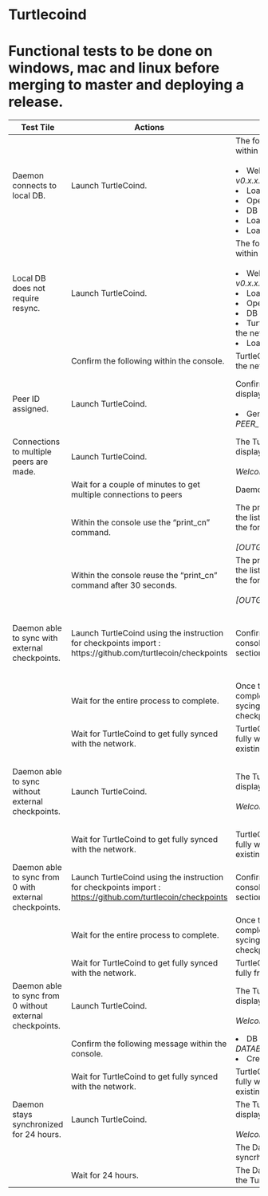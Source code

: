 # Turtlecoind
# Functional tests to be done on windows, mac and linux before merging to master and deploying a release.

<table class="table table-striped table-bordered">
   <thead>
      <tr>
         <th>Test Tile</th>
         <th>Actions</th>
         <th>Expected Results</th>
         <th>Prerequisites</th>
      </tr>
   </thead>
   <tbody>
      <tr>
         <td>Daemon connects to local DB.</td>
         <td>Launch TurtleCoind.</td>
         <td>The following text is displayed within the console : </br></br>
            <li>Welcome to TurtleCoin <em>v0.x.x.xxxx</em></li>
            <li>Loaded X default checkpoints.</em></li>
            <li>Opening DB in <em>DatabasePath.</em></li>
            <li>DB opened in <em>DatabasePath.</em></li>
            <li>Loaded X default checkpoints.</em></li>
            <li>Loaded X default checkpoints.</em></li>
         </td>
         <td></td>
      </tr>
      <tr>
         <td>Local DB does not require resync.</td>
         <td>Launch TurtleCoind.</td>
         <td>The following text is displayed within the console : </br></br>
            <li>Welcome to TurtleCoin <em>v0.x.x.xxxx</em></li>
            <li>Loaded X default checkpoints.</em></li>
            <li>Opening DB in <em>DatabasePath.</em></li>
            <li>DB opened in <em>DatabasePath.</em></li>
            <li>TurtleCoind starts synching with the network.</li>
            <li>Loaded X default checkpoints.</em></li>
         </td>
         <td>You already have a TurtleCoin DB that is not in full sync with the network.</td>
      </tr>
      <tr>
         <td></td>
         <td>Confirm the following within the console.</td>
         <td>TurtleCoind starts synching with the network.</td>
         <td></td>
      </tr>
      <tr>
         <td>Peer ID assigned.</td>
         <td>Launch TurtleCoind.</td>
         <td>Confirm this specific text is displayed within the console : </br></br>
            <li>Generated new peer ID: <em>PEER_ID.</em></li>
         </td>  
         <td>The p2pstate.bin does not exist before the launch of TurtleCoind.</td>
      </tr>
      <tr>
         <td>Connections to multiple peers are made.</td>
         <td>Launch TurtleCoind.</td>
         <td>The TurtleCoin Startup text is displayed :</br></br><em>Welcome to TurtleCoin v0.x.x.xxxx</em>.</td>
         <td></td>
      </tr>
         <td></td>
         <td>Wait for a couple of minutes to get multiple connections to peers</td>
         <td>Daemon continues sync process</td>
         <td></td>
      </tr>
      <tr>
         <td></td>
         <td>Within the console use the “print_cn” command.</td>
         <td>The print_cn command displays the list of connected peers using the format :
               </br></br><em>[OUTGOING]IP_ADDRESS:PEER_ID.</em></td>
         <td></td>
      </tr>
      <tr>
         <td></td>
         <td>Within the console reuse the “print_cn” command after 30 seconds.</td>
         <td>The print_cn command displays the list of connected peers using the format :
              </br></br><em>[OUTGOING]IP_ADDRESS:PEER_ID</em></td>
         <td></td>
      </tr>
      <tr>
         <td>Daemon able to sync with external checkpoints.</td>
         <td>Launch TurtleCoind using the instruction for checkpoints import : <ahref="https://github.com/turtlecoin/checkpoints">https://github.com/turtlecoin/checkpoints</a></td>
         <td>Confirm you see displayed in the console the Expected Output section of this <a href="https://github.com/turtlecoin/checkpoints">page</a></td>
         <td>You already have a TurtleCoin DB that is not in full sync with the network.</td>
      </tr>
      <tr>
         <td></td>
         <td>Wait for the entire process to complete.</td>
         <td>Once the import of checkpoints is completed, Turtlecoind should start sycing the block after the last checkpoint in the                  csv.</td>
         <td></td>
      </tr>
      <tr>
         <td></td>
         <td>Wait for TurtleCoind to get fully synced with the network.</td>
         <td>TurtleCoind should be able to sync fully with the network with an existing DB.</td>
         <td></td>
      </tr>
      <tr>
         <td>Daemon able to sync without external checkpoints.</td>
         <td>Launch TurtleCoind.</td>
         <td>The TurtleCoin Startup text is displayed :</br></br><em>Welcome to TurtleCoin v0.x.x.xxxx</em>.</td>
         <td>You already have a TurtleCoin DB that is not in full sync with the network.</td>
      </tr>
      <tr>
         <td></td>
         <td>Wait for TurtleCoind to get fully synced with the network.</td>
         <td>TurtleCoind should be able to sync fully with the network with an existing DB.</td>
         <td></td>
      </tr>
      <tr>
         <td>Daemon able to sync from 0 with external checkpoints.</td>
         <td>Launch TurtleCoind using the instruction for checkpoints import : <a href="https://github.com/turtlecoin/checkpoints">https://github.com/turtlecoin/checkpoints</a></td>
         <td>Confirm you see displayed in the console the Expected Output section of this<a                 href="https://github.com/turtlecoin/checkpoints">page</a></td>
         <td>You don’t have an existing TurtleCoin DB.</td>
      </tr>
      <tr>
         <td></td>
         <td>Wait for the entire process to complete.</td>
         <td>Once the import of checkpoints is completed, Turtlecoind should start sycing the block after the last checkpoint in the csv.</td>
         <td></td>
      </tr>
      <tr>
         <td></td>
         <td>Wait for TurtleCoind to get fully synced with the network.</td>
         <td>TurtleCoind should be able to sync fully from 0% to 100%.</td>
         <td></td>
      </tr>
      <tr>
         <td>Daemon able to sync from 0 without external checkpoints.</td>
         <td>Launch TurtleCoind.</td>
         <td>The TurtleCoin Startup text is displayed :</br></br><em>Welcome to TurtleCoin v0.x.x.xxxx</em>.</td>
         <td>You don’t have an existing TurtleCoin DB.</td>
      </tr>
      <tr>
         <td></td>
         <td>Confirm the following message within the console.</td>
         <td><li>DB not found in <em>DATABASE_PATH</em>.</li> 
            <li>Creating new DB.</li>
            </td>
         <td></td>
      </tr>
      <tr>
         <td></td>
         <td>Wait for TurtleCoind to get fully synced with the network.</td>
         <td>TurtleCoind should be able to sync fully with the network with an existing DB.</td>
         <td></td>
      </tr>
      <tr>
         <td>Daemon stays synchronized for 24 hours.</td>
         <td>Launch TurtleCoind.</td>
         <td>The TurtleCoin Startup text is displayed :</br></br><em>Welcome to TurtleCoin v0.x.x.xxxx</em>.</td>
         <td></td>
      </tr>
      <tr>
         <td></td>
         <td></td>
         <td>The Daemon starts the syncrhonization process.</td>
         <td></td>
      </tr>
      <tr>
         <td></td>
         <td>Wait for 24 hours.</td>
         <td>The Daemon is still up to date with the TurtleCoin network.</td>
         <td></td>
      </tr>
   </tbody>
</table>
